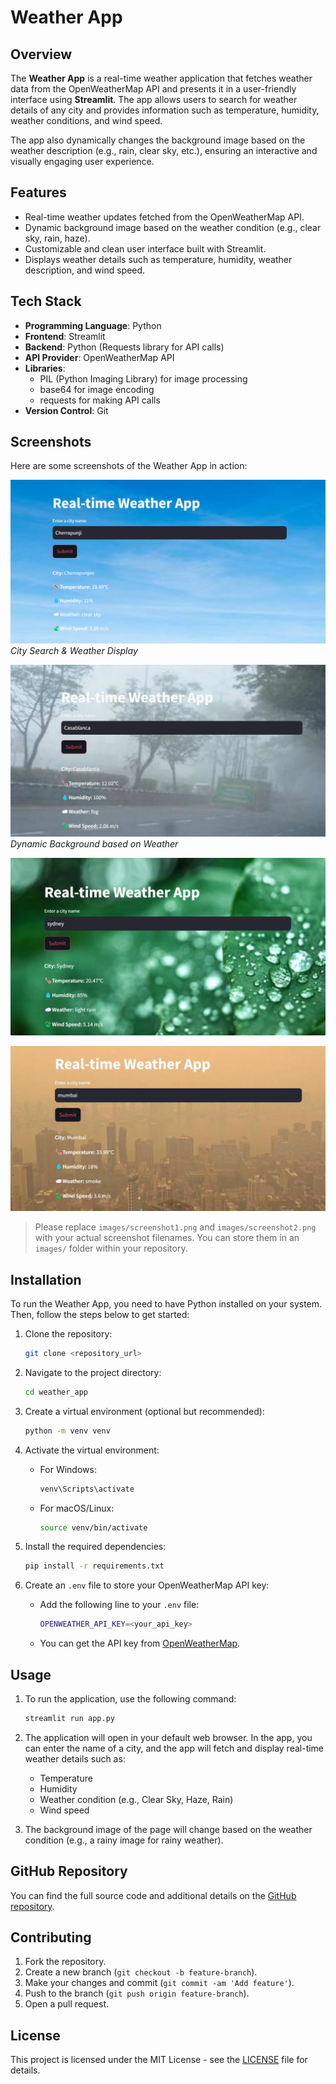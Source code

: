 # Weather App

## Overview
The **Weather App** is a real-time weather application that fetches weather data from the OpenWeatherMap API and presents it in a user-friendly interface using **Streamlit**. The app allows users to search for weather details of any city and provides information such as temperature, humidity, weather conditions, and wind speed.

The app also dynamically changes the background image based on the weather description (e.g., rain, clear sky, etc.), ensuring an interactive and visually engaging user experience.

## Features
- Real-time weather updates fetched from the OpenWeatherMap API.
- Dynamic background image based on the weather condition (e.g., clear sky, rain, haze).
- Customizable and clean user interface built with Streamlit.
- Displays weather details such as temperature, humidity, weather description, and wind speed.

## Tech Stack
- **Programming Language**: Python
- **Frontend**: Streamlit
- **Backend**: Python (Requests library for API calls)
- **API Provider**: OpenWeatherMap API
- **Libraries**:
  - PIL (Python Imaging Library) for image processing
  - base64 for image encoding
  - requests for making API calls
- **Version Control**: Git

## Screenshots
Here are some screenshots of the Weather App in action:

![Weather App Screenshot 1](images/clearsky_ss.png)  
*City Search & Weather Display*

![Weather App Screenshot 2](images/fog_ss.png)  
*Dynamic Background based on Weather*

 ![Weather App Screenshot 2](images/lightrain_ss.png)  

 ![Weather App Screenshot 2](images/smoke_ss.png)  

> Please replace `images/screenshot1.png` and `images/screenshot2.png` with your actual screenshot filenames. You can store them in an `images/` folder within your repository.

## Installation

To run the Weather App, you need to have Python installed on your system. Then, follow the steps below to get started:

1. Clone the repository:
    ```bash
    git clone <repository_url>
    ```

2. Navigate to the project directory:
    ```bash
    cd weather_app
    ```

3. Create a virtual environment (optional but recommended):
    ```bash
    python -m venv venv
    ```

4. Activate the virtual environment:
    - For Windows:
      ```bash
      venv\Scripts\activate
      ```
    - For macOS/Linux:
      ```bash
      source venv/bin/activate
      ```

5. Install the required dependencies:
    ```bash
    pip install -r requirements.txt
    ```

6. Create an `.env` file to store your OpenWeatherMap API key:
    - Add the following line to your `.env` file:
      ```bash
      OPENWEATHER_API_KEY=<your_api_key>
      ```
    - You can get the API key from [OpenWeatherMap](https://openweathermap.org/).

## Usage

1. To run the application, use the following command:
    ```bash
    streamlit run app.py
    ```

2. The application will open in your default web browser. In the app, you can enter the name of a city, and the app will fetch and display real-time weather details such as:
    - Temperature
    - Humidity
    - Weather condition (e.g., Clear Sky, Haze, Rain)
    - Wind speed

3. The background image of the page will change based on the weather condition (e.g., a rainy image for rainy weather).

## GitHub Repository

You can find the full source code and additional details on the [GitHub repository](https://github.com/your-username/weather-app).

## Contributing

1. Fork the repository.
2. Create a new branch (`git checkout -b feature-branch`).
3. Make your changes and commit (`git commit -am 'Add feature'`).
4. Push to the branch (`git push origin feature-branch`).
5. Open a pull request.

## License

This project is licensed under the MIT License - see the [LICENSE](LICENSE) file for details.



